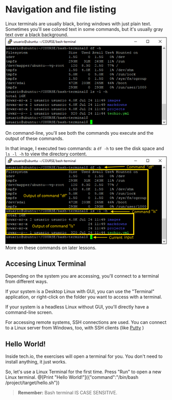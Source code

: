# Navigation and file listing

Linux terminals are usually black, boring windows with just plain text. Sometimes you'll see colored text in some commands, but it's usually gray text over a black background.
![Linux Terminal](/images/terminal0.png)

On command-line, you'll see both the commands you execute and the output of these commands.

In that image, I executed two commands: a `df -h` to see the disk space and `ls -l -h` to view the directory content.
![Linux Terminal](/images/terminal.png)
More on these commands on later lessons.

## Accesing Linux Terminal

Depending on the system you are accessing, you'll connect to a terminal from different ways.

If your system is a Desktop Linux with GUI, you can use the "Terminal" application, or right-click on the folder you want to access with a terminal.

If your system is a headless Linux without GUI, you'll directly have a command-line screen.

For accessing remote systems, SSH connections are used. You can connect to a Linux server from Windows, too, with SSH clients (like [Putty](http://www.putty.org/) )

## Hello World!

Inside tech.io, the exercises will open a terminal for you. You don't need to install anything, it just works.

So, let's use a Linux Terminal for the first time. Press "Run" to open a new Linux terminal.
@[Print "Hello World!"]({"command":"/bin/bash /project/target/hello.sh"})

>**Remember:** Bash terminal IS CASE SENSITIVE. 